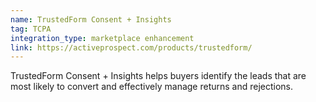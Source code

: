 ```yaml
---
name: TrustedForm Consent + Insights
tag: TCPA
integration_type: marketplace enhancement
link: https://activeprospect.com/products/trustedform/
---
```

TrustedForm Consent + Insights helps buyers identify the leads that are most likely to convert and effectively manage returns and rejections.
